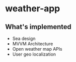 # weather-app
## What's implemented
* Sea design
* MVVM Architecture
* Open weather map APIs
* User geo localization
